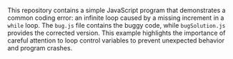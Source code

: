 This repository contains a simple JavaScript program that demonstrates a common coding error: an infinite loop caused by a missing increment in a `while` loop. The `bug.js` file contains the buggy code, while `bugSolution.js` provides the corrected version.  This example highlights the importance of careful attention to loop control variables to prevent unexpected behavior and program crashes.